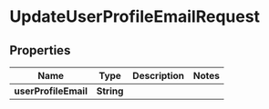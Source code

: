 

# UpdateUserProfileEmailRequest


## Properties

| Name | Type | Description | Notes |
|------------ | ------------- | ------------- | -------------|
|**userProfileEmail** | **String** |  |  |



